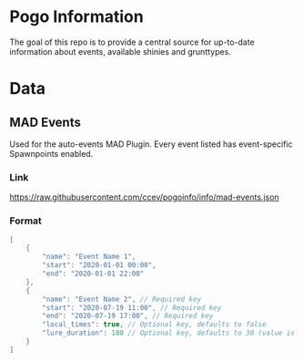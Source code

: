 # Pogo Information

The goal of this repo is to provide a central source for up-to-date information about events, available shinies and grunttypes.

# Data

## MAD Events
Used for the auto-events MAD Plugin. Every event listed has event-specific Spawnpoints enabled.

### Link
https://raw.githubusercontent.com/ccev/pogoinfo/info/mad-events.json

### Format
```java
[
    {
        "name": "Event Name 1",
        "start": "2020-01-01 00:00",
        "end": "2020-01-01 22:00"
    },
    {
        "name": "Event Name 2", // Required key
        "start": "2020-07-19 11:00", // Required key
        "end": "2020-07-19 17:00", // Required key
        "local_times": true, // Optional key, defaults to false
        "lure_duration": 180 // Optional key, defaults to 30 (value is in minutes)
    }
]
```
